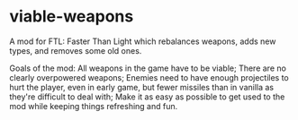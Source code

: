 # viable-weapons
A mod for FTL: Faster Than Light which rebalances weapons, adds new types, and removes some old ones.

Goals of the mod:
All weapons in the game have to be viable;
There are no clearly overpowered weapons;
Enemies need to have enough projectiles to hurt the player, even in early game, but fewer missiles than in vanilla as they're difficult to deal with;
Make it as easy as possible to get used to the mod while keeping things refreshing and fun.